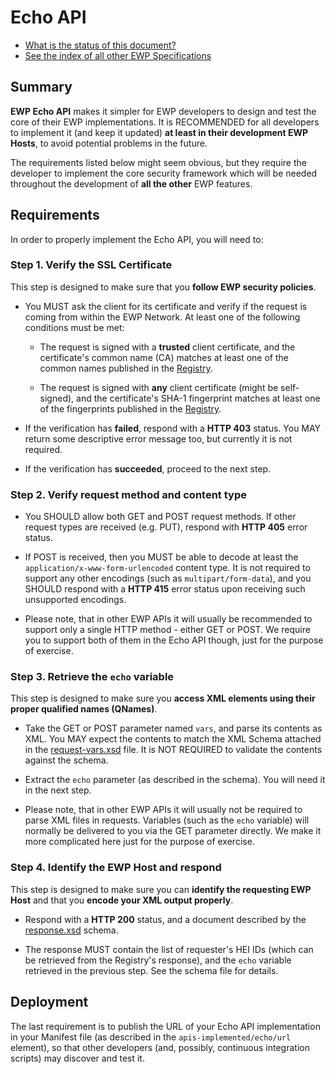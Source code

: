 Echo API
========

* [What is the status of this document?][statuses]
* [See the index of all other EWP Specifications][develhub]


Summary
-------

**EWP Echo API** makes it simpler for EWP developers to design and test the
core of their EWP implementations. It is RECOMMENDED for all developers to
implement it (and keep it updated) **at least in their development EWP Hosts**,
to avoid potential problems in the future.

The requirements listed below might seem obvious, but they require the
developer to implement the core security framework which will be needed
throughout the development of **all the other** EWP features.


Requirements
------------

In order to properly implement the Echo API, you will need to:


### Step 1. Verify the SSL Certificate

This step is designed to make sure that you **follow EWP security policies**.

 * You MUST ask the client for its certificate and verify if the request is
   coming from within the EWP Network. At least one of the following conditions
   must be met:

   * The request is signed with a **trusted** client certificate, and the
     certificate's common name (CA) matches at least one of the common names
     published in the [Registry][registry-spec].

   * The request is signed with **any** client certificate (might be
     self-signed), and the certificate's SHA-1 fingerprint matches at least
     one of the fingerprints published in the [Registry][registry-spec].

 * If the verification has **failed**, respond with a **HTTP 403** status. You
   MAY return some descriptive error message too, but currently it is not
   required.

 * If the verification has **succeeded**, proceed to the next step.


### Step 2. Verify request method and content type

 * You SHOULD allow both GET and POST request methods. If other request
   types are received (e.g. PUT), respond with **HTTP 405** error status.

 * If POST is received, then you MUST be able to decode at least the
   `application/x-www-form-urlencoded` content type. It is not required to
   support any other encodings (such as `multipart/form-data`), and you SHOULD
   respond with a **HTTP 415** error status upon receiving such unsupported
   encodings.

 * Please note, that in other EWP APIs it will usually be recommended to
   support only a single HTTP method - either GET or POST. We require you to
   support both of them in the Echo API though, just for the purpose of
   exercise.


### Step 3. Retrieve the `echo` variable

This step is designed to make sure you **access XML elements using their
proper qualified names (QNames)**.

 * Take the GET or POST parameter named `vars`, and parse its contents as XML.
   You MAY expect the contents to match the XML Schema attached in the
   [request-vars.xsd](request-vars.xsd) file. It is NOT REQUIRED to validate
   the contents against the schema.

 * Extract the `echo` parameter (as described in the schema). You will need it
   in the next step.

 * Please note, that in other EWP APIs it will usually not be required to
   parse XML files in requests. Variables (such as the `echo` variable) will
   normally be delivered to you via the GET parameter directly. We make it
   more complicated here just for the purpose of exercise.


### Step 4. Identify the EWP Host and respond

This step is designed to make sure you can **identify the requesting EWP Host**
and that you **encode your XML output properly**.

 * Respond with a **HTTP 200** status, and a document described by the
   [response.xsd](response.xsd) schema.

 * The response MUST contain the list of requester's HEI IDs (which can be
   retrieved from the Registry's response), and the `echo` variable retrieved
   in the previous step. See the schema file for details.


Deployment
----------

The last requirement is to publish the URL of your Echo API implementation in
your Manifest file (as described in the `apis-implemented/echo/url` element),
so that other developers (and, possibly, continuous integration scripts) may
discover and test it.


[registry-spec]: https://github.com/erasmus-without-paper/ewp-specs-api-registry/blob/master/README.md
[discovery-api]: https://github.com/erasmus-without-paper/ewp-specs-api-discovery/blob/master/README.md
[develhub]: http://developers.erasmuswithoutpaper.eu/
[statuses]: https://github.com/erasmus-without-paper/ewp-specs-management/blob/master/README.md#statuses
